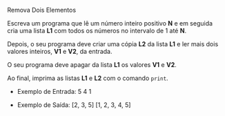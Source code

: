 Remova Dois Elementos

Escreva um programa que lê um número inteiro positivo **N** e em
seguida cria uma lista **L1** com todos os números no intervalo de 1 até **N**.

Depois, o seu programa deve criar uma cópia **L2** da lista **L1** e ler
mais dois valores inteiros, **V1** e **V2**, da entrada.

O seu programa deve apagar da lista **L1** os valores **V1** e **V2**.

Ao final, imprima as listas **L1** e **L2** com o comando `print`.

- Exemplo de Entrada:
5
4
1

- Exemplo de Saída:
[2, 3, 5]
[1, 2, 3, 4, 5]
